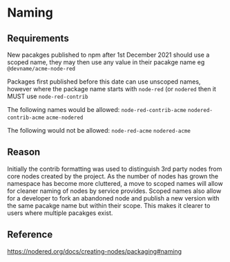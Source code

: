 # Naming

## Requirements
New pacakges published to npm after 1st December 2021 should use a scoped name, they may then use any value in their pacakge name eg `@devname/acme-node-red`

Packages first published before this date can use unscoped names, however where the package name starts with `node-red` (or `nodered` then it MUST use `node-red-contrib`

The following names would be allowed:
`node-red-contrib-acme`
`nodered-contrib-acme`
`acme-nodered`

The following would not be allowed:
`node-red-acme`
`nodered-acme`

## Reason
Initially the contrib formatting was used to distinguish 3rd party nodes from core nodes created by the project.
As the number of nodes has grown the namespace has become more cluttered, a move to scoped names will allow for cleaner naming of nodes by service provides.
Scoped names also allow for a developer to fork an abandoned node and publish a new version with the same pacakge name but within their scope. This makes it clearer to users where multiple pacakges exist.

## Reference


https://nodered.org/docs/creating-nodes/packaging#naming